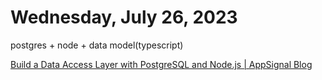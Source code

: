 # Wednesday, July 26, 2023

postgres + node + data model(typescript)

[Build a Data Access Layer with PostgreSQL and Node.js | AppSignal Blog](https://blog.appsignal.com/2022/06/01/build-a-data-access-layer-with-postgres-and-node.html)